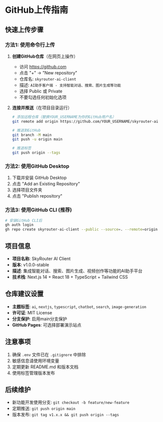 # GitHub上传指南

## 快速上传步骤

### 方法1: 使用命令行上传

1. **创建GitHub仓库**（在网页上操作）
   - 访问 https://github.com
   - 点击 "+" → "New repository"
   - 仓库名: `skyrouter-ai-client`
   - 描述: `AI助手客户端 - 支持智能对话、搜索、图片生成等功能`
   - 选择 Public 或 Private
   - 不要勾选任何初始化选项

2. **连接并推送**（在项目目录运行）
   ```bash
   # 添加远程仓库（替换YOUR_USERNAME为你的GitHub用户名）
   git remote add origin https://github.com/YOUR_USERNAME/skyrouter-ai-client.git

   # 推送到GitHub
   git branch -M main
   git push -u origin main

   # 推送标签
   git push origin --tags
   ```

### 方法2: 使用GitHub Desktop

1. 下载并安装 GitHub Desktop
2. 点击 "Add an Existing Repository"
3. 选择项目文件夹
4. 点击 "Publish repository"

### 方法3: 使用GitHub CLI (推荐)

```bash
# 安装GitHub CLI后
gh auth login
gh repo create skyrouter-ai-client --public --source=. --remote=origin --push
```

## 项目信息

- **项目名称**: SkyRouter AI Client
- **版本**: v1.0.0-stable
- **描述**: 集成智能对话、搜索、图片生成、视频创作等功能的AI助手平台
- **技术栈**: Next.js 14 + React 18 + TypeScript + Tailwind CSS

## 仓库建议设置

- **主题标签**: `ai`, `nextjs`, `typescript`, `chatbot`, `search`, `image-generation`
- **许可证**: MIT License
- **分支保护**: 启用main分支保护
- **GitHub Pages**: 可选择部署演示站点

## 注意事项

1. 确保 `.env` 文件已在 `.gitignore` 中排除
2. 敏感信息请使用环境变量
3. 定期更新 README.md 和版本文档
4. 使用标签管理版本发布

## 后续维护

- 新功能开发使用分支: `git checkout -b feature/new-feature`
- 定期推送: `git push origin main`
- 版本发布: `git tag v1.x.x && git push origin --tags`